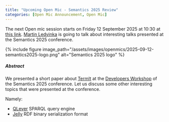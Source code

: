 ```yaml
---
title: "Upcoming Open Mic - Semantics 2025 Review"
categories: [Open Mic Announcement, Open Mic]
---
```



<!-- Naming convention: post MUST be named beginning with YEAR-MM-DD-title.MARKDOWN. Create a COPY of this file in _posts and rename it according to the convention. The date is not date of presentation, but date of publication of the announcement. The title in human readable form is put in the quotes to the title parameter in front matter  -->
<!-- Fixing content of this file:
  - [IF NOT RUNNING FROM GITHUB ACTION] replace all variables within this file surrounded by `${` `}`, example values are:
    - OPEN_MIC_SESSION_TITLE=`Debugging SPARQL queries`
    - OPEN_MIC_SESSION_DATE=`Friday 4 April 2023`
  - remove all comments from this file
-->


The next Open mic session starts on Friday 12 September 2025 at 10:30 at [this link](https://meet.jit.si/open-mic-kbss). [Martin Ledvinka](https://kbss.felk.cvut.cz/web/team#martin-ledvinka) is going to talk about interesting talks presented at the Semantics 2025 conference.

{% include figure image_path="/assets/images/openmics/2025-09-12-semantics2025-logo.png" alt="Semantics 2025 logo" %}


##### Abstract

We presented a short paper about [TermIt](http://kbss-cvut.github.io/termit-web) at the [Developers Workshop](https://semantics2025.semdev.org/)
of the Semantics 2025 conference. Let us discuss some other interesting topics that were presented at the conference.

Namely:

* [QLever](https://qlever.dev/) SPARQL query engine
* [Jelly](https://jelly-rdf.github.io/dev/) RDF binary serialization format

